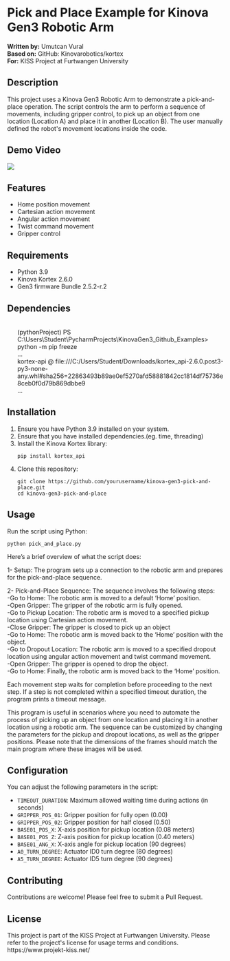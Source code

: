 <h1>Pick and Place Example for Kinova Gen3 Robotic Arm</h1>

<p><strong>Written by:</strong> Umutcan Vural<br>
<strong>Based on:</strong> GitHub: Kinovarobotics/kortex<br>
<strong>For:</strong> KISS Project at Furtwangen University</p>

<h2>Description</h2>

<p>This project uses a Kinova Gen3 Robotic Arm to demonstrate a pick-and-place operation. The script controls the arm to perform a sequence of movements, including gripper control, to pick up an object from one location (Location A) and place it in another (Location B). The user manually defined the robot's movement locations inside the code. </p>

<h2>Demo Video</h2>

![](https://github.com/UmutVrl/KinovaGen3/blob/main/media/01_pick_and_place.gif)

<h2>Features</h2>

<ul>
  <li>Home position movement</li>
  <li>Cartesian action movement</li>
  <li>Angular action movement</li>
  <li>Twist command movement</li>
  <li>Gripper control</li>
</ul>

<h2>Requirements</h2>

<ul>
  <li>Python 3.9</li>
  <li>Kinova Kortex 2.6.0</li>
  <li>Gen3 firmware Bundle 2.5.2-r.2</li>
</ul>

<h2>Dependencies</h2>

<ul>
  <br />(pythonProject) PS C:\Users\Student\PycharmProjects\KinovaGen3_Github_Examples> python -m pip freeze
  <br />...
  <br />kortex-api @ file:///C:/Users/Student/Downloads/kortex_api-2.6.0.post3-py3-none-any.whl#sha256=22863493b89ae0ef5270afd58881842cc1814df75736e8ceb0f0d79b869dbbe9
  <br />...
</ul>

<h2>Installation</h2>

<ol>
  <li>Ensure you have Python 3.9 installed on your system.</li>
  <li>Ensure that you have installed dependencies.(eg. time, threading) </li>
  <li>Install the Kinova Kortex library:
    <pre><code>pip install kortex_api</code></pre>
  </li>
  <li>Clone this repository:
    <pre><code>git clone https://github.com/yourusername/kinova-gen3-pick-and-place.git
cd kinova-gen3-pick-and-place</code></pre>
  </li>
</ol>

<h2>Usage</h2>

<p>Run the script using Python:</p>

<pre><code>python pick_and_place.py</code></pre>

<p>Here’s a brief overview of what the script does: </p>

1- Setup: The program sets up a connection to the robotic arm and prepares for the pick-and-place sequence.

2- Pick-and-Place Sequence: The sequence involves the following steps:
  <br /> -Go to Home: The robotic arm is moved to a default ‘Home’ position.
  <br /> -Open Gripper: The gripper of the robotic arm is fully opened.
  <br /> -Go to Pickup Location: The robotic arm is moved to a specified pickup location using Cartesian action movement.
  <br /> -Close Gripper: The gripper is closed to pick up an object
  <br /> -Go to Home: The robotic arm is moved back to the ‘Home’ position with the object.
  <br /> -Go to Dropout Location: The robotic arm is moved to a specified dropout location using angular action movement and twist command movement.
  <br /> -Open Gripper: The gripper is opened to drop the object.
  <br /> -Go to Home: Finally, the robotic arm is moved back to the ‘Home’ position.

Each movement step waits for completion before proceeding to the next step. If a step is not completed within a specified timeout duration, the program prints a timeout message.

This program is useful in scenarios where you need to automate the process of picking up an object from one location and placing it in another location using a robotic arm. The sequence can be customized by changing the parameters for the pickup and dropout locations, as well as the gripper positions. Please note that the dimensions of the frames should match the main program where these images will be used.

<h2>Configuration</h2>

<p>You can adjust the following parameters in the script:</p>

<ul>
  <li><code>TIMEOUT_DURATION</code>: Maximum allowed waiting time during actions (in seconds)</li>
  <li><code>GRIPPER_POS_01</code>: Gripper position for fully open (0.00)</li>
  <li><code>GRIPPER_POS_02</code>: Gripper position for half closed (0.50)</li>
  <li><code>BASE01_POS_X</code>: X-axis position for pickup location (0.08 meters)</li>
  <li><code>BASE01_POS_Z</code>: Z-axis position for pickup location (0.40 meters)</li>
  <li><code>BASE01_ANG_X</code>: X-axis angle for pickup location (90 degrees)</li>
  <li><code>A0_TURN_DEGREE</code>: Actuator ID0 turn degree (80 degrees)</li>
  <li><code>A5_TURN_DEGREE</code>: Actuator ID5 turn degree (90 degrees)</li>
</ul>

<h2>Contributing</h2>

<p>Contributions are welcome! Please feel free to submit a Pull Request.</p>

<h2>License</h2>

<p>This project is part of the KISS Project at Furtwangen University. Please refer to the project's license for usage terms and conditions. https://www.projekt-kiss.net/</p>



